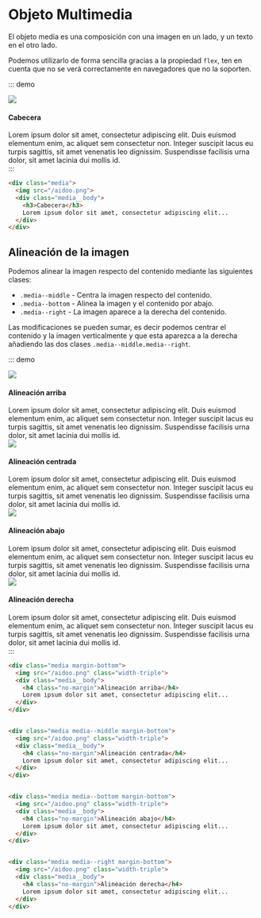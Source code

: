 # Objeto Multimedia

El objeto media es una composición con una imagen en un lado, y un texto en el otro lado.

Podemos utilizarlo de forma sencilla gracias a la propiedad `flex`, ten en cuenta que no se verá correctamente en navegadores que no la soporten.

::: demo
<div class="media">
  <img src="/aidoo.png" class="width-triple">
  <div class="media__body">
    <h4 class="no-margin">Cabecera</h4>
    Lorem ipsum dolor sit amet, consectetur adipiscing elit. Duis euismod elementum enim, ac aliquet sem consectetur non. Integer suscipit lacus eu turpis sagittis, sit amet venenatis leo dignissim.  Suspendisse facilisis urna dolor, sit amet lacinia dui mollis id.
  </div>
</div>
:::

``` html
<div class="media">
  <img src="/aidoo.png">
  <div class="media__body">
    <h3>Cabecera</h3>
    Lorem ipsum dolor sit amet, consectetur adipiscing elit...
  </div>
</div>
```

## Alineación de la imagen

Podemos alinear la imagen respecto del contenido mediante las siguientes clases:

* `.media--middle` - Centra la imagen respecto del contenido.
* `.media--bottom` - Alinea la imagen y el contenido por abajo.
* `.media--right` - La imagen aparece a la derecha del contenido.

Las modificaciones se pueden sumar, es decir podemos centrar el contenido y la imagen verticalmente y que esta aparezca a la derecha añadiendo las dos clases `.media--middle.media--right`.

::: demo
<div class="media margin-bottom">
  <img src="/aidoo.png" class="width-triple">
  <div class="media__body">
    <h4 class="no-margin">Alineación arriba</h4>
    Lorem ipsum dolor sit amet, consectetur adipiscing elit. Duis euismod elementum enim, ac aliquet sem consectetur non. Integer suscipit lacus eu turpis sagittis, sit amet venenatis leo dignissim.  Suspendisse facilisis urna dolor, sit amet lacinia dui mollis id.
  </div>
</div>


<div class="media media--middle margin-bottom">
  <img src="/aidoo.png" class="width-triple">
  <div class="media__body">
    <h4 class="no-margin">Alineación centrada</h4>
    Lorem ipsum dolor sit amet, consectetur adipiscing elit. Duis euismod elementum enim, ac aliquet sem consectetur non. Integer suscipit lacus eu turpis sagittis, sit amet venenatis leo dignissim.  Suspendisse facilisis urna dolor, sit amet lacinia dui mollis id.
  </div>
</div>


<div class="media media--bottom margin-bottom">
  <img src="/aidoo.png" class="width-triple">
  <div class="media__body">
    <h4 class="no-margin">Alineación abajo</h4>
    Lorem ipsum dolor sit amet, consectetur adipiscing elit. Duis euismod elementum enim, ac aliquet sem consectetur non. Integer suscipit lacus eu turpis sagittis, sit amet venenatis leo dignissim.  Suspendisse facilisis urna dolor, sit amet lacinia dui mollis id.
  </div>
</div>


<div class="media media--right margin-bottom">
  <img src="/aidoo.png" class="width-triple">
  <div class="media__body">
    <h4 class="no-margin">Alineación derecha</h4>
    Lorem ipsum dolor sit amet, consectetur adipiscing elit. Duis euismod elementum enim, ac aliquet sem consectetur non. Integer suscipit lacus eu turpis sagittis, sit amet venenatis leo dignissim.  Suspendisse facilisis urna dolor, sit amet lacinia dui mollis id.
  </div>
</div>
:::

``` html
<div class="media margin-bottom">
  <img src="/aidoo.png" class="width-triple">
  <div class="media__body">
    <h4 class="no-margin">Alineación arriba</h4>
    Lorem ipsum dolor sit amet, consectetur adipiscing elit...
  </div>
</div>


<div class="media media--middle margin-bottom">
  <img src="/aidoo.png" class="width-triple">
  <div class="media__body">
    <h4 class="no-margin">Alineación centrada</h4>
    Lorem ipsum dolor sit amet, consectetur adipiscing elit...
  </div>
</div>


<div class="media media--bottom margin-bottom">
  <img src="/aidoo.png" class="width-triple">
  <div class="media__body">
    <h4 class="no-margin">Alineación abajo</h4>
    Lorem ipsum dolor sit amet, consectetur adipiscing elit...
  </div>
</div>


<div class="media media--right margin-bottom">
  <img src="/aidoo.png" class="width-triple">
  <div class="media__body">
    <h4 class="no-margin">Alineación derecha</h4>
    Lorem ipsum dolor sit amet, consectetur adipiscing elit...
  </div>
</div>
```

